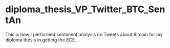 # diploma_thesis_VP_Twitter_BTC_SentAn
This is how I performed sentiment analysis on Tweets about Bitcoin for my diploma thesis in getting the ECE.
